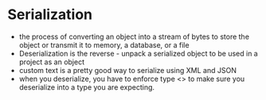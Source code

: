 # Serialization
-   the process of converting an object into a stream of bytes to store the object or transmit it to memory, a database, or a file
- Deserialization is the reverse - unpack a serialized object to be used in a project as an object
- custom text is a pretty good way to serialize using XML and JSON
- when you deserialize, you have to enforce type <> to make sure you deserialize into a type you are expecting.